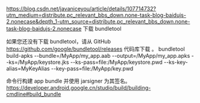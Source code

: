 https://blog.csdn.net/javaniceyou/article/details/107714732?utm_medium=distribute.pc_relevant_bbs_down.none-task-blog-baidujs-2.nonecase&depth_1-utm_source=distribute.pc_relevant_bbs_down.none-task-blog-baidujs-2.nonecase
下载 bundletool

如果您还没有下载 bundletool，请从 GitHub https://github.com/google/bundletool/releases 代码库下载
。
 bundletool build-apks --bundle=/MyApp/my_app.aab --output=/MyApp/my_app.apks
    --ks=/MyApp/keystore.jks
    --ks-pass=file:/MyApp/keystore.pwd
    --ks-key-alias=MyKeyAlias
    --key-pass=file:/MyApp/key.pwd
    

命令行构建 app bundle 并使用 jarsigner 为其签名。
https://developer.android.google.cn/studio/build/building-cmdline#build_bundle